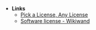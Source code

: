 
- **Links**
	- [Pick a License, Any License](https://blog.codinghorror.com/pick-a-license-any-license/)
	- [Software license - Wikiwand](https://www.wikiwand.com/en/Software_license)